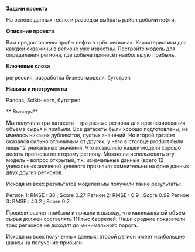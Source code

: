 **Задачи проекта**

На основе данных геологи разведки выбрать район добычи нефти.

**Описание проекта**

Вам предоставлены пробы нефти в трёх регионах. Характеристики для каждой скважины в регионе уже известны. Постройте модель для определения региона, где добыча принесёт наибольшую прибыль. 

**Ключевые слова**

регрессия, разработка бизнес-модели, бутстреп


**Навыки и инструменты**

Pandas, Scikit-learn, бутстреп

** Выводы**

Мы получили три датасета - три разные региона для прогнозирования объема сырья и прибыли. Все датасеты были хорошо подготовлены, не имелось никаких дубликатов, пустых значений. Но второй датасет оказался сильно отличимым от других, у него в столбце product были лишь 12 уникальных значений. Что позволило нашей модели хорошо делать прогнозы по второму региону. Можно ли использовать эту модель - вопрос открытый, т.к. изначальные данные (всего 12 уникальных значений целевого признака) сомнительны на фоне данных двух других регионов.

Исходя из всех результатов моделей мы получили такие результаты:

Регион 1: RMSE : 38 ; Score 0.27
Регион 2: RMSE : 0.9 ; Score 0.99
Регион 3: RMSE : 40.2 ; Score 0.2

Провели расчет прибыли и пришли к выводу, что минимальный объем сырья должен составлять 111 тыс баррелей. Наши средние показатели трех регионов не доходят до минимального порога.

Исходя из всех полученных данных: второй регион имеет наибольшие шансы на получение прибыли. 